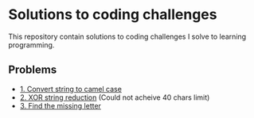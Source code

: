 # Solutions to coding challenges

This repository contain solutions to coding challenges I solve to learning
programming.

## Problems

- [1. Convert string to camel case](./convert_string_to_camel_case/)
- [2. XOR string reduction](./xor_string_reduction/)
  (Could not acheive 40 chars limit)
- [3. Find the missing letter](./find_missing_letter/)
